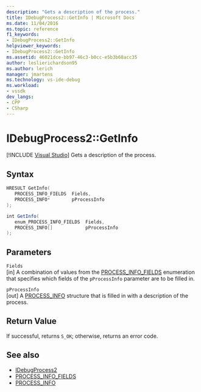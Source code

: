 ```yaml
---
description: "Gets a description of the process."
title: IDebugProcess2::GetInfo | Microsoft Docs
ms.date: 11/04/2016
ms.topic: reference
f1_keywords:
- IDebugProcess2::GetInfo
helpviewer_keywords:
- IDebugProcess2::GetInfo
ms.assetid: 46021dce-bb97-46c3-b0cc-e5b3b68acc35
author: leslierichardson95
ms.author: lerich
manager: jmartens
ms.technology: vs-ide-debug
ms.workload:
- vssdk
dev_langs:
- CPP
- CSharp
---
```

# IDebugProcess2::GetInfo

 [!INCLUDE [Visual Studio](~/includes/applies-to-version/vs-windows-only.md)]
Gets a description of the process.

## Syntax

```cpp
HRESULT GetInfo(
   PROCESS_INFO_FIELDS  Fields,
   PROCESS_INFO*        pProcessInfo
);
```

```csharp
int GetInfo(
   enum_PROCESS_INFO_FIELDS  Fields,
   PROCESS_INFO[]            pProcessInfo
);
```

## Parameters
`Fields`\
[in] A combination of values from the [PROCESS_INFO_FIELDS](../../../extensibility/debugger/reference/process-info-fields.md) enumeration that specifies which fields of the `pProcessInfo` parameter are to be filled in.

`pProcessInfo`\
[out] A [PROCESS_INFO](../../../extensibility/debugger/reference/process-info.md) structure that is filled in with a description of the process.

## Return Value
 If successful, returns `S_OK`; otherwise, returns an error code.

## See also
- [IDebugProcess2](../../../extensibility/debugger/reference/idebugprocess2.md)
- [PROCESS_INFO_FIELDS](../../../extensibility/debugger/reference/process-info-fields.md)
- [PROCESS_INFO](../../../extensibility/debugger/reference/process-info.md)
